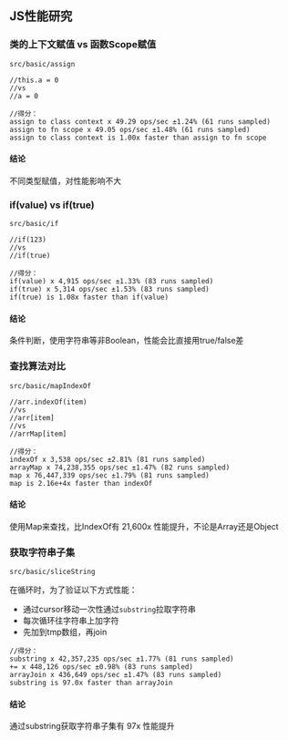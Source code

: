 ## JS性能研究

### 类的上下文赋值 vs 函数Scope赋值
`src/basic/assign`

```
//this.a = 0
//vs
//a = 0

//得分：
assign to class context x 49.29 ops/sec ±1.24% (61 runs sampled)
assign to fn scope x 49.05 ops/sec ±1.48% (61 runs sampled)
assign to class context is 1.00x faster than assign to fn scope
```

#### 结论
不同类型赋值，对性能影响不大


### if(value) vs if(true)
`src/basic/if`

```
//if(123)
//vs
//if(true)

//得分：
if(value) x 4,915 ops/sec ±1.33% (83 runs sampled)
if(true) x 5,314 ops/sec ±1.53% (83 runs sampled)
if(true) is 1.08x faster than if(value)
```

#### 结论
条件判断，使用字符串等非Boolean，性能会比直接用true/false差


### 查找算法对比
`src/basic/mapIndexOf`

```
//arr.indexOf(item)
//vs
//arr[item]
//vs
//arrMap[item]

//得分：
indexOf x 3,538 ops/sec ±2.81% (81 runs sampled)
arrayMap x 74,238,355 ops/sec ±1.47% (82 runs sampled)
map x 76,447,339 ops/sec ±1.79% (81 runs sampled)
map is 2.16e+4x faster than indexOf
```

#### 结论
使用Map来查找，比IndexOf有 21,600x 性能提升，不论是Array还是Object

### 获取字符串子集
`src/basic/sliceString`

在循环时，为了验证以下方式性能：
* 通过cursor移动一次性通过`substring`拉取字符串
* 每次循环往字符串上加字符
* 先加到tmp数组，再join

```
//得分：
substring x 42,357,235 ops/sec ±1.77% (81 runs sampled)
+= x 448,126 ops/sec ±0.98% (83 runs sampled)
arrayJoin x 436,649 ops/sec ±1.47% (83 runs sampled)
substring is 97.0x faster than arrayJoin
```

#### 结论
通过substring获取字符串子集有 97x 性能提升
